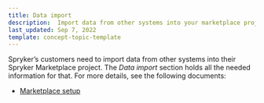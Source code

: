 ```yaml
---
title: Data import
description:  Import data from other systems into your marketplace project
last_updated: Sep 7, 2022
template: concept-topic-template
---
```


Spryker’s customers need to import data from other systems into their Spryker Marketplace project. The _Data import_ section holds all the needed information for that. For more details, see the following documents:

* [Marketplace setup](/docs/marketplace/dev/data-import/{{page.version}}/marketplace-setup.html)
